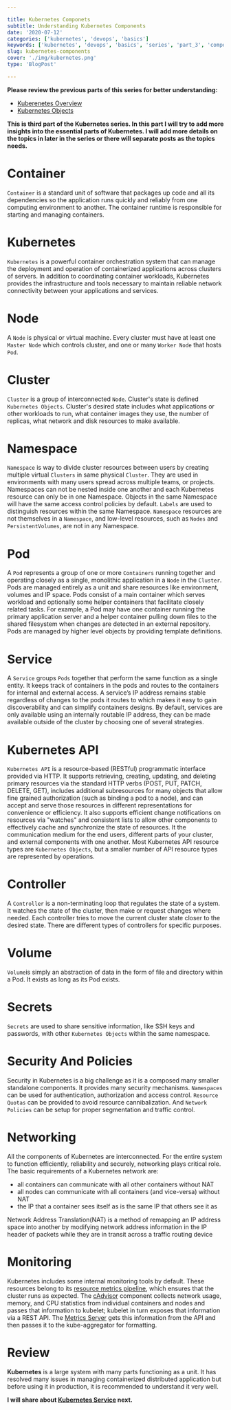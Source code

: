 ```yaml
---

title: Kubernetes Componets
subtitle: Understanding Kubernetes Components
date: '2020-07-12'
categories: ['kubernetes', 'devops', 'basics']
keywords: ['kubernetes', 'devops', 'basics', 'series', 'part_3', 'components']
slug: kubernetes-components
cover: './img/kubernetes.png'
type: 'BlogPost'

---
```


__Please review the previous parts of this series for better understanding:__ 
- [Kuberenetes Overview](https://codeanit.com/posts/kubernetes-overview)
- [Kubernetes Objects](https://codeanit.com/posts/kubernetes-objects)

__This is third part of the Kubernetes series. In this part I will try to add more insights into the essential parts  of Kubernetes. I will add more details on the topics in later in the series or there will separate posts as the topics needs.__


# **Container** 
`Container` is a standard unit of software that packages up code and all its dependencies so the application runs quickly and reliably from one computing environment to another. The container runtime is responsible for starting and managing containers.

# **Kubernetes** 
`Kubernetes` is a powerful container orchestration system that can manage the deployment and operation of containerized applications across clusters of servers. In addition to coordinating container workloads, Kubernetes provides the infrastructure and tools necessary to maintain reliable network connectivity between your applications and services.

# **Node**
A `Node` is physical or virtual machine. Every cluster must have at least one `Master Node` which controls cluster, and one or many `Worker Node` that hosts `Pod`.

# **Cluster**
`Cluster` is a group of interconnected `Node`. Cluster's state is defined `Kubernetes Objects`. Cluster's desired state includes what applications or other workloads to run, what container images they use, the number of replicas, what network and disk resources to make available.

# **Namespace**
`Namespace` is way to divide cluster resources between users by creating multiple virtual `Clusters` in same physical `Cluster`. They are used in environments with many users spread across multiple teams, or projects. Namespaces can not be nested inside one another and each Kubernetes resource can only be in one Namespace. Objects in the same Namespace will have the same access control policies by default. `Labels` are used to distinguish resources within the same Namespace. `Namespace` resources are not themselves in a `Namespace`, and low-level resources, such as `Nodes` and `PersistentVolumes`, are not in any Namespace.

# **Pod** 
A `Pod` represents a group of one or more `Containers` running together and operating closely as a single, monolithic application in a `Node` in the `Cluster`. Pods are managed entirely as a unit and share resources like environment, volumes and IP space. Pods consist of a main container which serves workload and optionally some helper containers that facilitate closely related tasks. For example, a Pod may have one container running the primary application server and a helper container pulling down files to the shared filesystem when changes are detected in an external repository. Pods are managed by higher level objects by providing template definitions.  

# **Service** 
A `Service` groups `Pods` together that perform the same function as a single entity. It keeps track of containers in the pods and routes to the containers for internal and external access. A service’s IP address remains stable regardless of changes to the pods it routes to which makes it easy to gain discoverability and can simplify containers designs. By default, services are only available using an internally routable IP address, they can be made available outside of the cluster by choosing one of several strategies.

# **Kubernetes API** 
`Kubernetes API` is a resource-based (RESTful) programmatic interface provided via HTTP. It supports retrieving, creating, updating, and deleting primary resources via the standard HTTP verbs (POST, PUT, PATCH, DELETE, GET), includes additional subresources for many objects that allow fine grained authorization (such as binding a pod to a node), and can accept and serve those resources in different representations for convenience or efficiency. It also supports efficient change notifications on resources via "watches" and consistent lists to allow other components to effectively cache and synchronize the state of resources. It the communication medium for the end users, different parts of your cluster, and external components with one another. Most Kubernetes API resource types are `Kubernetes Objects`, but a smaller number of API resource types are  represented by operations.  

# **Controller**
A `Controller` is a non-terminating loop that regulates the state of a system. It watches the state of the cluster, then make or request changes where needed. Each controller tries to move the current cluster state closer to the desired state. There are different types of controllers for specific purposes.

# **Volume** 
`Volume`is simply an abstraction of data in the form of file and directory within a Pod. It exists as long as its Pod exists.

# **Secrets** 
`Secrets` are used to share sensitive information, like SSH keys and passwords, with other `Kubernetes Objects` within the same namespace. 

# Security And Policies
Security in Kubernetes is a big challenge as it is a composed many smaller standalone components. It provides many security mechanisms. `Namespaces` can be used for authentication, authorization and access control. `Resource Quotas` can be provided to avoid resource cannibalization. And `Network Policies` can be setup for proper segmentation and traffic control.

# Networking
All the components of Kubernetes are interconnected. For the entire system to function efficiently, reliability and securely, networking plays critical role. The basic requirements of a Kubernetes network are:
  - all containers can communicate with all other containers without NAT
  - all nodes can communicate with all containers (and vice-versa) without NAT
  - the IP that a container sees itself as is the same IP that others see it as

Network Address Translation(NAT) is a method of remapping an IP address space into another by modifying network address information in the IP header of packets while they are in transit across a traffic routing device

# Monitoring
Kubernetes includes some internal monitoring tools by default. These resources belong to its [resource metrics pipeline](https://kubernetes.io/docs/tasks/debug-application-cluster/resource-usage-monitoring/#resource-metrics-pipeline), which ensures that the cluster runs as expected. The [cAdvisor](https://kubernetes.io/docs/tasks/debug-application-cluster/resource-usage-monitoring/#cadvisor) component collects network usage, memory, and CPU statistics from individual containers and nodes and passes that information to kubelet; kubelet in turn exposes that information via a REST API. The [Metrics Server](https://kubernetes.io/docs/tasks/debug-application-cluster/core-metrics-pipeline/#metrics-server) gets this information from the API and then passes it to the kube-aggregator for formatting. 


# Review
**Kubernetes** is a large system with many parts functioning as a unit. It has resolved many issues in managing containerized distributed application but before using it in production, it is recommended to understand it very well.


__I will share about [Kubernetes Service](https://codeanit.com/posts/kubernetes-services) next.__